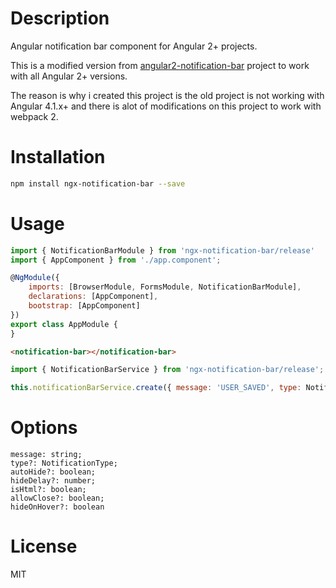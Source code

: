 # Description

Angular notification bar component for Angular 2+ projects.

This is a modified version from [angular2-notification-bar](https://github.com/Hydrane/angular2-notification-bar) project to work with all Angular 2+ versions.

The reason is why i created this project is the old project is not working with Angular 4.1.x+ and there is alot of modifications on this project to work with webpack 2.

# Installation

```bash
npm install ngx-notification-bar --save
```

# Usage

```javascript
import { NotificationBarModule } from 'ngx-notification-bar/release'
import { AppComponent } from './app.component';

@NgModule({
    imports: [BrowserModule, FormsModule, NotificationBarModule],
    declarations: [AppComponent],
    bootstrap: [AppComponent]
})
export class AppModule {
}
```

```html
<notification-bar></notification-bar>
```

```javascript
import { NotificationBarService } from 'ngx-notification-bar/release';

this.notificationBarService.create({ message: 'USER_SAVED', type: NotificationType.Success});
```

# Options

    message: string;
    type?: NotificationType;
    autoHide?: boolean;
    hideDelay?: number;
    isHtml?: boolean;
    allowClose?: boolean;
    hideOnHover?: boolean

# License
MIT
